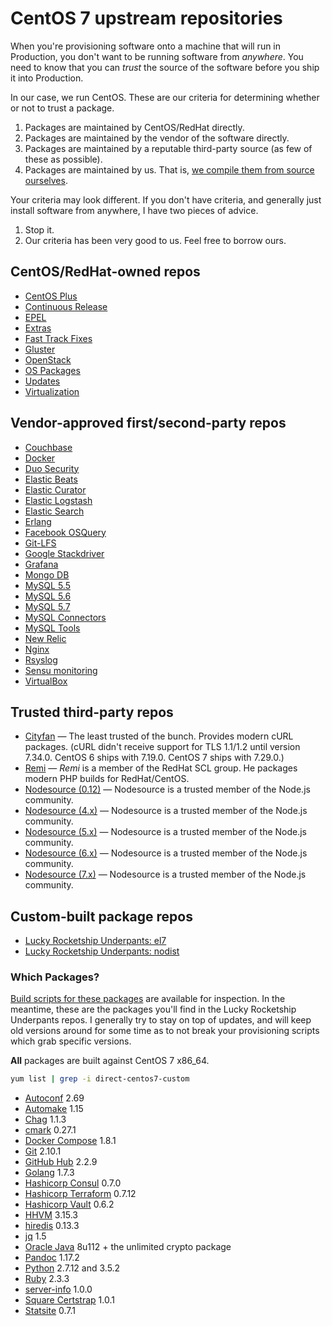 # CentOS 7 upstream repositories

When you're provisioning software onto a machine that will run in Production, you don't want to be running software from _anywhere_. You need to know that you can _trust_ the source of the software before you ship it into Production.

In our case, we run CentOS. These are our criteria for determining whether or not to trust a package.

1. Packages are maintained by CentOS/RedHat directly.
2. Packages are maintained by the vendor of the software directly.
3. Packages are maintained by a reputable third-party source (as few of these as possible).
4. Packages are maintained by us. That is, [we compile them from source ourselves](https://github.com/lru-packages).

Your criteria may look different. If you don't have criteria, and generally just install software from anywhere, I have two pieces of advice.

1. Stop it.
2. Our criteria has been very good to us. Feel free to borrow ours.

## CentOS/RedHat-owned repos

* [CentOS Plus](http://mirror.centos.org/centos-7/7/centosplus/x86_64/)
* [Continuous Release](http://mirror.centos.org/centos-7/7/cr/x86_64/)
* [EPEL](http://dl.fedoraproject.org/pub/epel/7/x86_64/)
* [Extras](http://mirror.centos.org/centos-7/7/extras/x86_64/)
* [Fast Track Fixes](http://mirror.centos.org/centos-7/7/fasttrack/x86_64/)
* [Gluster](http://mirror.centos.org/centos-7/7/storage/x86_64/gluster-3.7/)
* [OpenStack](http://mirror.centos.org/centos-7/7/cloud/x86_64/openstack-liberty/)
* [OS Packages](http://mirror.centos.org/centos-7/7/os/x86_64/)
* [Updates](http://mirror.centos.org/centos-7/7/updates/x86_64/)
* [Virtualization](http://mirror.centos.org/centos-7/7/virt/x86_64/xen/)

## Vendor-approved first/second-party repos

* [Couchbase](http://packages.couchbase.com/releases/couchbase-server/community/rpm/7/x86_64)
* [Docker](http://yum.dockerproject.org/repo/main/centos/7/)
* [Duo Security](http://pkg.duosecurity.com/CentOS/7/x86_64/)
* [Elastic Beats](https://packages.elastic.co/beats/yum/el/x86_64/)
* [Elastic Curator](https://packages.elastic.co/curator/3/centos/7/)
* [Elastic Logstash](https://packages.elastic.co/logstash/2.1/centos/)
* [Elastic Search](https://packages.elastic.co/elasticsearch/2.x/centos/)
* [Erlang](http://packages.erlang-solutions.com/rpm/centos/7/x86_64/)
* [Facebook OSQuery](https://s3.amazonaws.com/osquery-packages/centos7/x86_64/)
* [Git-LFS](https://packagecloud.io/github/git-lfs/el/7/x86_64)
* [Google Stackdriver](http://repo.stackdriver.com/repo/el7/x86_64/)
* [Grafana](https://packagecloud.io/grafana/stable/el/7/x86_64)
* [Mongo DB](https://repo.mongodb.org/yum/redhat/7/mongodb-org/stable/x86_64/)
* [MySQL 5.5](https://repo.mysql.com/yum/mysql-5.5-community/el/7/x86_64/)
* [MySQL 5.6](https://repo.mysql.com/yum/mysql-5.6-community/el/7/x86_64/)
* [MySQL 5.7](https://repo.mysql.com/yum/mysql-5.7-community/el/7/x86_64/)
* [MySQL Connectors](https://repo.mysql.com/yum/mysql-connectors-community/el/7/x86_64/)
* [MySQL Tools](https://repo.mysql.com/yum/mysql-tools-community/el/7/x86_64/)
* [New Relic](https://yum.newrelic.com/pub/newrelic/el5/x86_64/)
* [Nginx](http://nginx.org/packages/centos/7/x86_64/)
* [Rsyslog](http://rpms.adiscon.com/v8-stable/epel-7/x86_64/)
* [Sensu monitoring](http://repositories.sensuapp.org/yum/7/x86_64/)
* [VirtualBox](http://download.virtualbox.org/virtualbox/rpm/rhel/7/x86_64/)

## Trusted third-party repos

* [Cityfan](http://www.city-fan.org/ftp/contrib/yum-repo/rhel7/x86_64/) — The least trusted of the bunch. Provides modern cURL packages. (cURL didn't receive support for TLS 1.1/1.2 until version 7.34.0. CentOS 6 ships with 7.19.0. CentOS 7 ships with 7.29.0.)
* [Remi](http://mirrors.mediatemple.net/remi/enterprise/7/remi/x86_64/) — _Remi_ is a member of the RedHat SCL group. He packages modern PHP builds for RedHat/CentOS.
* [Nodesource (0.12)](https://rpm.nodesource.com/pub_0.12/el/7/x86_64/) — Nodesource is a trusted member of the Node.js community.
* [Nodesource (4.x)](https://rpm.nodesource.com/pub_4.x/el/7/x86_64/) — Nodesource is a trusted member of the Node.js community.
* [Nodesource (5.x)](https://rpm.nodesource.com/pub_5.x/el/7/x86_64/) — Nodesource is a trusted member of the Node.js community.
* [Nodesource (6.x)](https://rpm.nodesource.com/pub_6.x/el/7/x86_64/) — Nodesource is a trusted member of the Node.js community.
* [Nodesource (7.x)](https://rpm.nodesource.com/pub_7.x/el/7/x86_64/) — Nodesource is a trusted member of the Node.js community.

## Custom-built package repos

* [Lucky Rocketship Underpants: el7](https://lru-packages.s3-us-west-2.amazonaws.com/repo/el7/x86_64/)
* [Lucky Rocketship Underpants: nodist](https://lru-packages.s3-us-west-2.amazonaws.com/repo/nodist/x86_64/)

### Which Packages?

[Build scripts for these packages](https://github.com/lru-packages) are available for inspection. In the meantime, these are the packages you'll find in the Lucky Rocketship Underpants repos. I generally try to stay on top of updates, and will keep old versions around for some time as to not break your provisioning scripts which grab specific versions.

**All** packages are built against CentOS 7 x86_64.

```bash
yum list | grep -i direct-centos7-custom
```

* [Autoconf](http://www.gnu.org/software/autoconf/autoconf.html) 2.69
* [Automake](https://www.gnu.org/software/automake/) 1.15
* [Chag](https://github.com/mtdowling/chag) 1.1.3
* [cmark](https://github.com/jgm/cmark) 0.27.1
* [Docker Compose](https://www.docker.com/products/docker-compose) 1.8.1
* [Git](https://git-scm.com) 2.10.1
* [GitHub Hub](https://hub.github.com) 2.2.9
* [Golang](https://golang.org) 1.7.3
* [Hashicorp Consul](https://www.consul.io) 0.7.0
* [Hashicorp Terraform](https://www.terraform.io) 0.7.12
* [Hashicorp Vault](https://www.vaultproject.io) 0.6.2
* [HHVM](http://hhvm.com) 3.15.3
* [hiredis](https://github.com/redis/hiredis) 0.13.3
* [jq](https://stedolan.github.io/jq/) 1.5
* [Oracle Java](http://www.oracle.com/technetwork/java/javase/downloads/) 8u112 + the unlimited crypto package
* [Pandoc](http://pandoc.org) 1.17.2
* [Python](https://www.python.org) 2.7.12 and 3.5.2
* [Ruby](https://www.ruby-lang.org/) 2.3.3
* [server-info](https://github.com/skyzyx/server-metadata) 1.0.0
* [Square Certstrap](https://github.com/square/certstrap) 1.0.1
* [Statsite](http://armon.github.io/statsite/) 0.7.1
